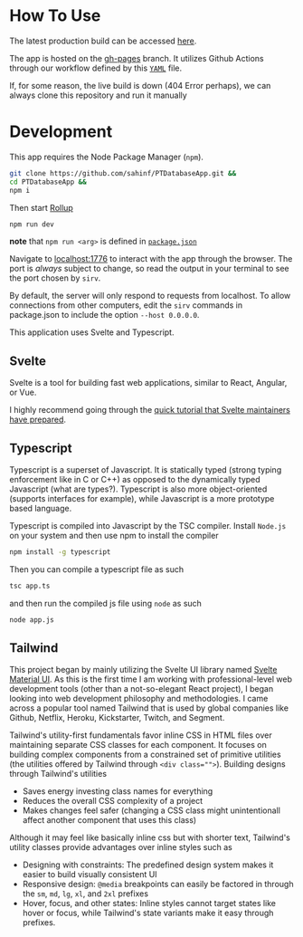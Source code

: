 # How To Use

The latest production build can be accessed [here](https://sahinf.github.io/PTDatabaseApp/).

The app is hosted on the [gh-pages](https://github.com/sahinf/PTDatabaseApp/tree/gh-pages) branch. It utilizes Github Actions through our workflow defined by this [`YAML`](./.github/workflows/deploy.yml) file. 

If, for some reason, the live build is down (404 Error perhaps), we can always clone this repository and run it manually

# Development 

This app requires the Node Package Manager (`npm`). 


```bash
git clone https://github.com/sahinf/PTDatabaseApp.git &&
cd PTDatabaseApp &&
npm i
```

Then start [Rollup](https://rollupjs.org)

```bash
npm run dev
```

**note** that `npm run <arg>` is defined in [`package.json`](./package.json)

Navigate to [localhost:1776](http://localhost:1776) to interact with the app through the browser. The port is *always* subject to change, so read the output in your terminal to see the port chosen by `sirv`. 


By default, the server will only respond to requests from localhost. To allow connections from other computers, edit the `sirv` commands in package.json to include the option `--host 0.0.0.0`.

This application uses Svelte and Typescript.

## Svelte
Svelte is a tool for building fast web applications, similar to React, Angular, or Vue. 

I highly recommend going through the [quick tutorial that Svelte maintainers have prepared](https://svelte.dev/tutorial/basics). 

## Typescript
Typescript is a superset of Javascript. It is statically typed (strong typing enforcement like in C or C++) as opposed to the dynamically typed Javascript (what are types?). Typescript is also more object-oriented (supports interfaces for example), while Javascript is a more prototype based language.

Typescript is compiled into Javascript by the TSC compiler. Install `Node.js` on your system and then use npm to install the compiler

```bash
npm install -g typescript
```
Then you can compile a typescript file as such

```bash
tsc app.ts
```
and then run the compiled js file using `node` as such

```bash
node app.js
```

## Tailwind

This project began by mainly utilizing the Svelte UI library named [Svelte Material UI](https://sveltematerialui.com/). As this is the first time I am working with professional-level web development tools (other than a not-so-elegant React project), I began looking into web development philosophy and methodologies. I came across a popular tool named Tailwind that is used by global companies like Github, Netflix, Heroku, Kickstarter, Twitch, and Segment. 

Tailwind's utility-first fundamentals favor inline CSS in HTML files over maintaining separate CSS classes for each component. It focuses on building complex components from a constrained set of primitive utilities (the utilities offered by Tailwind through `<div class="">`). Building designs through Tailwind's utilities 
- Saves energy investing class names for everything
- Reduces the overall CSS complexity of a project
- Makes changes feel safer (changing a CSS class might unintentionall affect another component that uses this class)

Although it may feel like basically inline css but with shorter text, Tailwind's utility classes provide advantages over inline styles such as
- Designing with constraints: The predefined design system makes it easier to build visually consistent UI
- Responsive design: `@media` breakpoints can easily be factored in through the `sm`, `md`, `lg`, `xl`, and `2xl` prefixes
- Hover, focus, and other states: Inline styles cannot target states like hover or focus, while Tailwind's state variants make it easy through prefixes.
